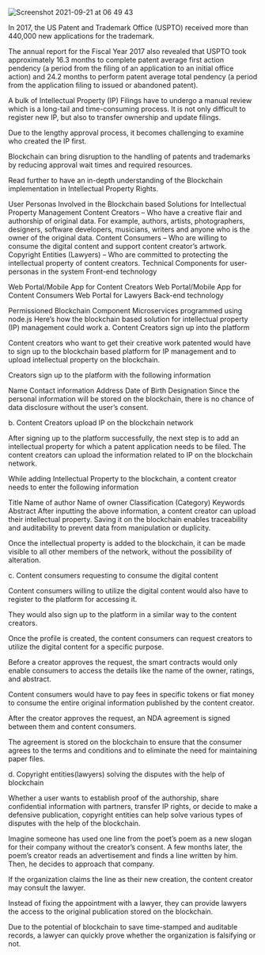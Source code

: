 ![Screenshot 2021-09-21 at 06 49 43](https://user-images.githubusercontent.com/91112211/134118636-f376c798-6051-4bb3-ba20-9f19d2c577e6.png)


In 2017, the US Patent and Trademark Office (USPTO) received more than 440,000 new applications for the trademark.

The annual report for the Fiscal Year 2017 also revealed that USPTO took approximately 16.3 months to complete patent average first action pendency (a period from the filing of an application to an initial office action) and 24.2 months to perform patent average total pendency (a period from the application filing to issued or abandoned patent).

A bulk of Intellectual Property (IP) Filings have to undergo a manual review which is a long-tail and time-consuming process. It is not only difficult to register new IP, but also to transfer ownership and update filings.

Due to the lengthy approval process, it becomes challenging to examine who created the IP first.

Blockchain can bring disruption to the handling of patents and trademarks by reducing approval wait times and required resources.

Read further to have an in-depth understanding of the Blockchain implementation in Intellectual Property Rights.

User Personas Involved in the Blockchain based Solutions for Intellectual Property Management
Content Creators – Who have a creative flair and authorship of original data. For example, authors, artists, photographers, designers, software developers, musicians, writers and anyone who is the owner of the original data.
Content Consumers – Who are willing to consume the digital content and support content creator’s artwork.
Copyright Entities (Lawyers) – Who are committed to protecting the intellectual property of content creators.
Technical Components for user-personas in the system
Front-end technology

Web Portal/Mobile App for Content Creators
Web Portal/Mobile App for Content Consumers
Web Portal for Lawyers
Back-end technology

Permissioned Blockchain Component
Microservices programmed using node.js
Here’s how the blockchain based solution for intellectual property (IP) management could work
a. Content Creators sign up into the platform

Content creators who want to get their creative work patented would have to sign up to the blockchain based platform for IP management and to upload intellectual property on the blockchain.

Creators sign up to the platform with the following information

Name
Contact information
Address
Date of Birth
Designation
Since the personal information will be stored on the blockchain, there is no chance of data disclosure without the user’s consent.

b. Content Creators upload IP on the blockchain network

After signing up to the platform successfully, the next step is to add an intellectual property for which a patent application needs to be filed. The content creators can upload the information related to IP on the blockchain network.

While adding Intellectual Property to the blockchain, a content creator needs to enter the following information

Title
Name of author
Name of owner
Classification (Category)
Keywords
Abstract
After inputting the above information, a content creator can upload their intellectual property. Saving it on the blockchain enables traceability and auditability to prevent data from manipulation or duplicity.

Once the intellectual property is added to the blockchain, it can be made visible to all other members of the network, without the possibility of alteration.

c. Content consumers requesting to consume the digital content

Content consumers willing to utilize the digital content would also have to register to the platform for accessing it.

They would also sign up to the platform in a similar way to the content creators.

Once the profile is created, the content consumers can request creators to utilize the digital content for a specific purpose.

Before a creator approves the request, the smart contracts would only enable consumers to access the details like the name of the owner, ratings, and abstract.

Content consumers would have to pay fees in specific tokens or fiat money to consume the entire original information published by the content creator.

After the creator approves the request, an NDA agreement is signed between them and content consumers.

The agreement is stored on the blockchain to ensure that the consumer agrees to the terms and conditions and to eliminate the need for maintaining paper files.

d. Copyright entities(lawyers) solving the disputes with the help of blockchain

Whether a user wants to establish proof of the authorship, share confidential information with partners, transfer IP rights, or decide to make a defensive publication, copyright entities can help solve various types of disputes with the help of the blockchain.

Imagine someone has used one line from the poet’s poem as a new slogan for their company without the creator’s consent. A few months later, the poem’s creator reads an advertisement and finds a line written by him. Then, he decides to approach that company.

If the organization claims the line as their new creation, the content creator may consult the lawyer.

Instead of fixing the appointment with a lawyer, they can provide lawyers the access to the original publication stored on the blockchain.

Due to the potential of blockchain to save time-stamped and auditable records, a lawyer can quickly prove whether the organization is falsifying or not.
